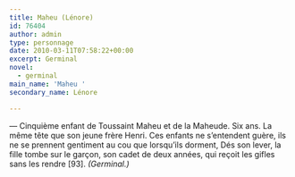 ```yaml
---
title: Maheu (Lénore)
id: 76404
author: admin
type: personnage
date: 2010-03-11T07:58:22+00:00
excerpt: Germinal
novel:
  - germinal
main_name: 'Maheu '
secondary_name: Lénore

---
```

— Cinquième enfant de Toussaint Maheu et de la Maheude. Six ans. La même tête que son jeune frère Henri. Ces enfants ne s’entendent guère, ils ne se prennent gentiment au cou que lorsqu’ils dorment, Dés son lever, la fille tombe sur le garçon, son cadet de deux années, qui reçoit les gifles sans les rendre [93]. _(Germinal.)_